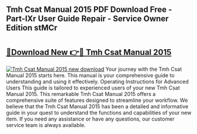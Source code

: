 ## Tmh Csat Manual 2015 PDF Download Free - Part-lXr User Guide Repair - Service Owner Edition stMCr

# <h2><a href="http://bc81072.oget.top/?id=Tmh+Csat+Manual+2015">🔗Download New 👉🔴 Tmh Csat Manual 2015</a></h2>

[![Tmh Csat Manual 2015 new download](https://i.imgur.com/5g1atiW.png)](http://bc81072.oget.top/?id=Tmh+Csat+Manual+2015)
Your journey with the Tmh Csat Manual 2015 starts here. This manual is your comprehensive guide to understanding and using it effectively. Operating Instructions for Advanced Users This guide is tailored to experienced users of your new Tmh Csat Manual 2015. This remarkable Tmh Csat Manual 2015 offers a comprehensive suite of features designed to streamline your workflow. We believe that the Tmh Csat Manual 2015 has been a detailed and informative guide in your quest to understand the functions and capabilities of your new item. If you need any assistance or have any questions, our customer service team is always available.
